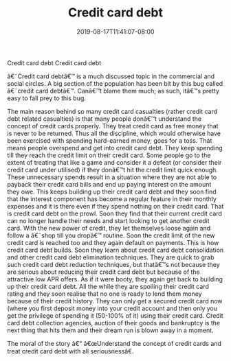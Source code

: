 ﻿---
title: "Credit card debt"
date: 2019-08-17T11:41:07-08:00
description: "Credit_Cards Tips for Web Success"
featured_image: "/images/Credit_Cards.jpg"
tags: ["Credit Cards"]
---

Credit card debt
Credit card debt

â€˜Credit card debtâ€™ is a much discussed topic in the commercial and social circles. A big section of the population has been bit by this bug called â€˜credit card debtâ€™. Canâ€™t blame them much; as such, itâ€™s pretty easy to fall prey to this bug. 

The main reason behind so many credit card casualties (rather credit card debt related casualties) is that many people donâ€™t understand the concept of credit cards properly. They treat credit card as free money that is never to be returned. Thus all the discipline, which would otherwise have been exercised with spending hard-earned money, goes for a toss.  That means people overspend and get into credit card debt. They keep spending till they reach the credit limit on their credit card. Some people go to the extent of treating that like a game and consider it a defeat (or consider their credit card under utilised) if they donâ€™t hit the credit limit quick enough. These unnecessary spends result in a situation where they are not able to payback their credit card bills and end up paying interest on the amount they owe. This keeps building up their credit card debt and they soon find that the interest component has become a regular feature in their monthly expenses and it is there even if they spend nothing on their credit card. That is credit card debt on the prowl. Soon they find that their current credit card can no longer handle their needs and start looking to get another credit card. With the new power of credit, they let themselves loose again and follow a â€˜shop till you dropâ€™ routine. Soon the credit limit of the new credit card is reached too and they again default on payments. This is how credit card debt builds. Soon they learn about credit card debt consolidation and other credit card debt elimination techniques. They are quick to grab such credit card debt reduction techniques, but thatâ€™s not because they are serious about reducing their credit card debt but because of the attractive low APR offers. As if it were booty, they again get back to building up their credit card debt. All the while they are spoiling their credit card rating and they soon realise that no one is ready to lend them money because of their credit history. They can only get a secured credit card now (where you first deposit money into your credit account and then only you get the privilege of spending it (50-100% of it) using their credit card. Credit card debt collection agencies, auction of their goods and bankruptcy is the next thing that hits them and their dream run is blown away in a moment.

The moral of the story â€“ â€œUnderstand the concept of credit cards and treat credit card debt with all seriousnessâ€.

